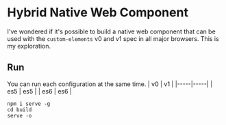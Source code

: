 # Hybrid Native Web Component

I've wondered if it's possible to build a native web component that can be used with the `custom-elements` v0 and v1 spec in all major browsers. This is my exploration.

## Run

You can run each configuration at the same time.
| v0  | v1  |
|-----|-----|
| es5 | es5 |
| es6 | es6 |

```
npm i serve -g
cd build
serve -o
```
